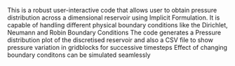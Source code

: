 This is a robust user-interactive code that allows user to obtain pressure distribution across a dimensional reservoir using Implicit Formulation.
It is capable of handling different physical boundary conditions like the Dirichlet, Neumann and Robin Boundary Conditions
The code generates a Pressure distribution plot of the discretised reservoir and also a CSV file to show pressure variation in gridblocks for successive timesteps
Effect of changing boundary conditons can be simulated seamlessly
